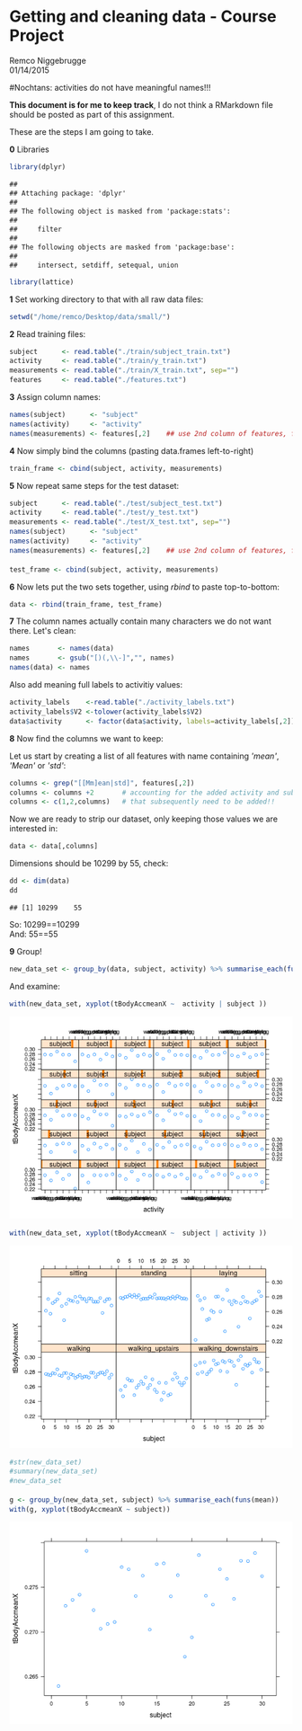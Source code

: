 # Getting and cleaning data - Course Project
Remco Niggebrugge  
01/14/2015  
 
 
#Nochtans: activities do not have meaningful names!!!  
 
**This document is for me to keep track**, I do not think a RMarkdown file should be posted as part of this assignment.

These are the steps I am going to take.

**0** Libraries


```r
library(dplyr)
```

```
## 
## Attaching package: 'dplyr'
## 
## The following object is masked from 'package:stats':
## 
##     filter
## 
## The following objects are masked from 'package:base':
## 
##     intersect, setdiff, setequal, union
```

```r
library(lattice)
```

**1** Set working directory to that with all raw data files:


```r
setwd("/home/remco/Desktop/data/small/")
```

**2** Read training files:


```r
subject      <- read.table("./train/subject_train.txt")
activity     <- read.table("./train/y_train.txt")
measurements <- read.table("./train/X_train.txt", sep="")
features     <- read.table("./features.txt")
```

**3** Assign column names:


```r
names(subject)      <- "subject"
names(activity)     <- "activity"
names(measurements) <- features[,2]    ## use 2nd column of features, first column has index
```

**4** Now simply bind the columns (pasting data.frames left-to-right)


```r
train_frame <- cbind(subject, activity, measurements)
```

**5** Now repeat same steps for the test dataset:


```r
subject      <- read.table("./test/subject_test.txt")
activity     <- read.table("./test/y_test.txt")
measurements <- read.table("./test/X_test.txt", sep="")
names(subject)      <- "subject"
names(activity)     <- "activity"
names(measurements) <- features[,2]    ## use 2nd column of features, first column has index

test_frame <- cbind(subject, activity, measurements)
```

**6** Now lets put the two sets together, using *rbind* to paste top-to-bottom:


```r
data <- rbind(train_frame, test_frame)
```

**7** The column names actually contain many characters we do not want there. Let's clean:


```r
names       <- names(data)
names       <- gsub("[)(,\\-]","", names)
names(data) <- names 
```

Also add meaning full labels to activitiy values:


```r
activity_labels    <-read.table("./activity_labels.txt")
activity_labels$V2 <-tolower(activity_labels$V2)
data$activity      <- factor(data$activity, labels=activity_labels[,2])
```

**8** Now find the columns we want to keep:

Let us start by creating a list of all features with name containing *'mean'*, *'Mean'* or *'std'*:


```r
columns <- grep("[[Mm]ean|std]", features[,2]) 
columns <- columns +2       # accounting for the added activity and subject columns
columns <- c(1,2,columns)   # that subsequently need to be added!!
```

Now we are ready to strip our dataset, only keeping those values we are interested in:


```r
data <- data[,columns]
```

Dimensions should be 10299 by 55, check:

```r
dd <- dim(data)
dd
```

```
## [1] 10299    55
```

So: 10299==10299   
And:   55==55  


**9** Group!


```r
new_data_set <- group_by(data, subject, activity) %>% summarise_each(funs(mean))
```

And examine:



```r
with(new_data_set, xyplot(tBodyAccmeanX ~  activity | subject ))
```

![](Instructions_files/figure-html/unnamed-chunk-2-1.png) 

```r
with(new_data_set, xyplot(tBodyAccmeanX ~  subject | activity ))
```

![](Instructions_files/figure-html/unnamed-chunk-2-2.png) 

```r
#str(new_data_set)
#summary(new_data_set)
#new_data_set

g <- group_by(new_data_set, subject) %>% summarise_each(funs(mean))
with(g, xyplot(tBodyAccmeanX ~ subject))
```

![](Instructions_files/figure-html/unnamed-chunk-2-3.png) 
